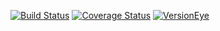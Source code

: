 [![Build Status](https://travis-ci.org/ck-developer/laravel-generators.svg?branch=dev-master)](https://travis-ci.org/ck-developer/laravel-generators) [![Coverage Status](https://coveralls.io/repos/ck-developer/laravel-generators/badge.svg?branch=dev-master&service=github)](https://coveralls.io/github/ck-developer/laravel-generators?branch=dev-master) [![VersionEye](https://img.shields.io/versioneye/d/ruby/rails.svg)](https://github.com/ck-developer/laravel-generators)
